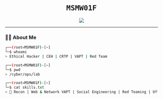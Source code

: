 <h1 align="center">
  <code><span style="font-family: 'Fira Code', monospace;">MSMW01F</span></code>
</h1>

<p align="center">
  <img src="https://readme-typing-svg.demolab.com?font=Fira+Code&size=24&duration=2000&pause=500&color=7CB311&center=true&vCenter=true&width=500&lines=Ethical+Hacker+%7C+CEH+%7C+VAPT;Cybersecurity+Consultant;Red+Team+Operator;Glitching+the+Matrix...">
</p>

---

### 👨‍💻 About Me

```bash
┌──(root💀MSMW01F)-[~]
└─$ whoami
> Ethical Hacker | CEH | CRTP | VAPT | Red Team 

┌──(root💀MSMW01F)-[~]
└─$ pwd
> /cyber/ops/lab

┌──(root💀MSMW01F)-[~]
└─$ cat skills.txt
> 🧠 Recon | Web & Network VAPT | Social Engineering | Red Teaming | Offensive Security | Python Scripts | Reporting
